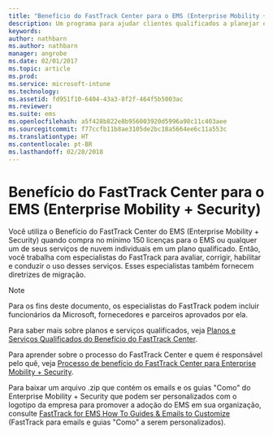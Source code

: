 ```yaml
---
title: "Benefício do FastTrack Center para o EMS (Enterprise Mobility + Security)"
description: Um programa para ajudar clientes qualificados a planejar e implantar o Intune e o Azure Active Directory Premium
keywords: 
author: nathbarn
ms.author: nathbarn
manager: angrobe
ms.date: 02/01/2017
ms.topic: article
ms.prod: 
ms.service: microsoft-intune
ms.technology: 
ms.assetid: fd951f10-6404-43a3-8f2f-464f5b5003ac
ms.reviewer: 
ms.suite: ems
ms.openlocfilehash: a5f428b822e8b956003920d5996a98c11c403aee
ms.sourcegitcommit: f77ccfb11b8ae3105de2bc18a5664ee6c11a553c
ms.translationtype: HT
ms.contentlocale: pt-BR
ms.lasthandoff: 02/28/2018
---
```

# <a name="fasttrack-center-benefit-for-enterprise-mobility--security-ems"></a>Benefício do FastTrack Center para o EMS (Enterprise Mobility + Security)
Você utiliza o Benefício do FastTrack Center do EMS (Enterprise Mobility + Security) quando compra no mínimo 150 licenças para o EMS ou qualquer um de seus serviços de nuvem individuais em um plano qualificado. Então, você trabalha com especialistas do FastTrack para avaliar, corrigir, habilitar e conduzir o uso desses serviços. Esses especialistas também fornecem diretrizes de migração.

> [!NOTE]
> Para os fins deste documento, os especialistas do FastTrack podem incluir funcionários da Microsoft, fornecedores e parceiros aprovados por ela. 

Para saber mais sobre planos e serviços qualificados, veja [Planos e Serviços Qualificados do Benefício do FastTrack Center](fasttrack-center-benefit-for-enterprise-mobility-suite-ems.md).

Para aprender sobre o processo do FastTrack Center e quem é responsável pelo quê, veja [Processo de benefício do FastTrack Center para Enterprise Mobility + Security](fasttrack-center-benefit-process-for-enterprise-mobility-suite-ems.md).

Para baixar um arquivo .zip que contém os emails e os guias "Como" do Enterprise Mobility + Security que podem ser personalizados com o logotipo da empresa para promover a adoção do EMS em sua organização, consulte [FastTrack for EMS How To Guides & Emails to Customize](https://gallery.technet.microsoft.com/FastTrack-for-EMS-How-To-f170da4c) (FastTrack para emails e guias "Como" a serem personalizados).
